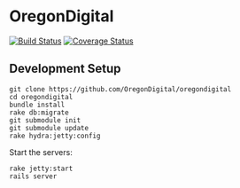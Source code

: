 OregonDigital
=============

[![Build Status](https://secure.travis-ci.org/OregonDigital/oregondigital.png)](http://travis-ci.org/OregonDigital/oregondigital)
[![Coverage Status](https://coveralls.io/repos/OregonDigital/oregondigital/badge.png?branch=feature%2FCoverAlls)](https://coveralls.io/r/OregonDigital/oregondigital?branch=feature%2FCoverAlls)

Development Setup
------------------

    git clone https://github.com/OregonDigital/oregondigital
	cd oregondigital
	bundle install
	rake db:migrate
	git submodule init
	git submodule update
	rake hydra:jetty:config


Start the servers:

    rake jetty:start
	rails server
